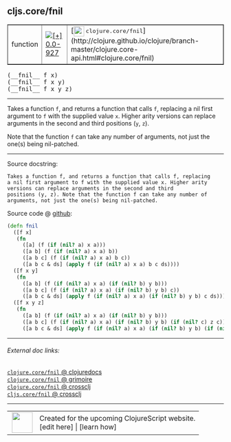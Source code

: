 ## cljs.core/fnil



 <table border="1">
<tr>
<td>function</td>
<td><a href="https://github.com/cljsinfo/cljs-api-docs/tree/0.0-927"><img valign="middle" alt="[+] 0.0-927" title="Added in 0.0-927" src="https://img.shields.io/badge/+-0.0--927-lightgrey.svg"></a> </td>
<td>
[<img height="24px" valign="middle" src="http://i.imgur.com/1GjPKvB.png"> <samp>clojure.core/fnil</samp>](http://clojure.github.io/clojure/branch-master/clojure.core-api.html#clojure.core/fnil)
</td>
</tr>
</table>


 <samp>
(__fnil__ f x)<br>
</samp>
 <samp>
(__fnil__ f x y)<br>
</samp>
 <samp>
(__fnil__ f x y z)<br>
</samp>

---

Takes a function `f`, and returns a function that calls `f`, replacing a nil
first argument to `f` with the supplied value `x`. Higher arity versions can
replace arguments in the second and third positions (`y`, `z`).

Note that the function `f` can take any number of arguments, not just the one(s)
being nil-patched.

---




Source docstring:

```
Takes a function f, and returns a function that calls f, replacing
a nil first argument to f with the supplied value x. Higher arity
versions can replace arguments in the second and third
positions (y, z). Note that the function f can take any number of
arguments, not just the one(s) being nil-patched.
```


Source code @ [github](https://github.com/clojure/clojurescript/blob/r2030/src/cljs/cljs/core.cljs#L2624-L2645):

```clj
(defn fnil
  ([f x]
   (fn
     ([a] (f (if (nil? a) x a)))
     ([a b] (f (if (nil? a) x a) b))
     ([a b c] (f (if (nil? a) x a) b c))
     ([a b c & ds] (apply f (if (nil? a) x a) b c ds))))
  ([f x y]
   (fn
     ([a b] (f (if (nil? a) x a) (if (nil? b) y b)))
     ([a b c] (f (if (nil? a) x a) (if (nil? b) y b) c))
     ([a b c & ds] (apply f (if (nil? a) x a) (if (nil? b) y b) c ds))))
  ([f x y z]
   (fn
     ([a b] (f (if (nil? a) x a) (if (nil? b) y b)))
     ([a b c] (f (if (nil? a) x a) (if (nil? b) y b) (if (nil? c) z c)))
     ([a b c & ds] (apply f (if (nil? a) x a) (if (nil? b) y b) (if (nil? c) z c) ds)))))
```

<!--
Repo - tag - source tree - lines:

 <pre>
clojurescript @ r2030
└── src
    └── cljs
        └── cljs
            └── <ins>[core.cljs:2624-2645](https://github.com/clojure/clojurescript/blob/r2030/src/cljs/cljs/core.cljs#L2624-L2645)</ins>
</pre>

-->

---



###### External doc links:

[`clojure.core/fnil` @ clojuredocs](http://clojuredocs.org/clojure.core/fnil)<br>
[`clojure.core/fnil` @ grimoire](http://conj.io/store/v1/org.clojure/clojure/1.7.0-beta3/clj/clojure.core/fnil/)<br>
[`clojure.core/fnil` @ crossclj](http://crossclj.info/fun/clojure.core/fnil.html)<br>
[`cljs.core/fnil` @ crossclj](http://crossclj.info/fun/cljs.core.cljs/fnil.html)<br>

---

 <table>
<tr><td>
<img valign="middle" align="right" width="48px" src="http://i.imgur.com/Hi20huC.png">
</td><td>
Created for the upcoming ClojureScript website.<br>
[edit here] | [learn how]
</td></tr></table>

[edit here]:https://github.com/cljsinfo/cljs-api-docs/blob/master/cljsdoc/cljs.core_fnil.cljsdoc
[learn how]:https://github.com/cljsinfo/cljs-api-docs/wiki/cljsdoc-files

<!--

This information was too distracting to show to readers, but I'll leave it
commented here since it is helpful to:

- pretty-print the data used to generate this document
- and show how to retrieve that data



The API data for this symbol:

```clj
{:description "Takes a function `f`, and returns a function that calls `f`, replacing a nil\nfirst argument to `f` with the supplied value `x`. Higher arity versions can\nreplace arguments in the second and third positions (`y`, `z`).\n\nNote that the function `f` can take any number of arguments, not just the one(s)\nbeing nil-patched.",
 :ns "cljs.core",
 :name "fnil",
 :signature ["[f x]" "[f x y]" "[f x y z]"],
 :history [["+" "0.0-927"]],
 :type "function",
 :full-name-encode "cljs.core_fnil",
 :source {:code "(defn fnil\n  ([f x]\n   (fn\n     ([a] (f (if (nil? a) x a)))\n     ([a b] (f (if (nil? a) x a) b))\n     ([a b c] (f (if (nil? a) x a) b c))\n     ([a b c & ds] (apply f (if (nil? a) x a) b c ds))))\n  ([f x y]\n   (fn\n     ([a b] (f (if (nil? a) x a) (if (nil? b) y b)))\n     ([a b c] (f (if (nil? a) x a) (if (nil? b) y b) c))\n     ([a b c & ds] (apply f (if (nil? a) x a) (if (nil? b) y b) c ds))))\n  ([f x y z]\n   (fn\n     ([a b] (f (if (nil? a) x a) (if (nil? b) y b)))\n     ([a b c] (f (if (nil? a) x a) (if (nil? b) y b) (if (nil? c) z c)))\n     ([a b c & ds] (apply f (if (nil? a) x a) (if (nil? b) y b) (if (nil? c) z c) ds)))))",
          :title "Source code",
          :repo "clojurescript",
          :tag "r2030",
          :filename "src/cljs/cljs/core.cljs",
          :lines [2624 2645]},
 :full-name "cljs.core/fnil",
 :clj-symbol "clojure.core/fnil",
 :docstring "Takes a function f, and returns a function that calls f, replacing\na nil first argument to f with the supplied value x. Higher arity\nversions can replace arguments in the second and third\npositions (y, z). Note that the function f can take any number of\narguments, not just the one(s) being nil-patched."}

```

Retrieve the API data for this symbol:

```clj
;; from Clojure REPL
(require '[clojure.edn :as edn])
(-> (slurp "https://raw.githubusercontent.com/cljsinfo/cljs-api-docs/catalog/cljs-api.edn")
    (edn/read-string)
    (get-in [:symbols "cljs.core/fnil"]))
```

-->
